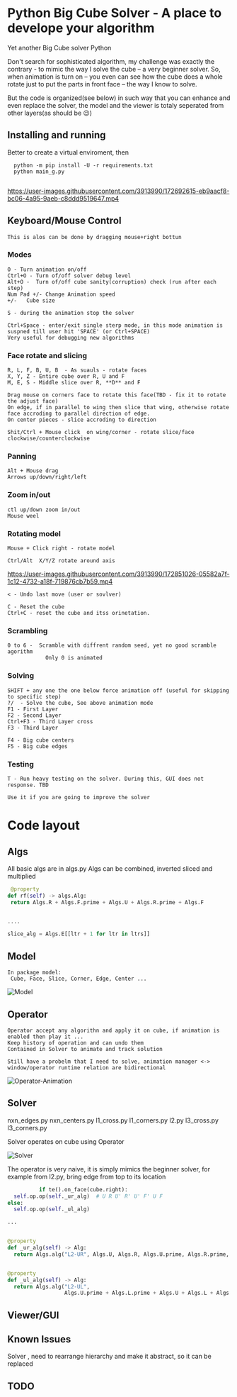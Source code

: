 # Python Big Cube Solver - A place to develope your algorithm

Yet another Big Cube solver
Python

Don't search for sophisticated algorithm, my challenge was exactly the contrary - to mimic the way I solve the cube – a
very beginner solver. So, when animation is turn on – you even can see how the cube does a whole rotate just to put the
parts in front face – the way I know to solve.

But the code is organized(see below) in such way that you can enhance and even replace the solver, the model and the
viewer is totaly seperated from other layers(as should be :wink:)

## Installing and running

Better to create a virtual enviroment, then

```  
  python -m pip install -U -r requirements.txt
  python main_g.py
  
```

https://user-images.githubusercontent.com/3913990/172692615-eb9aacf8-bc06-4a95-9aeb-c8ddd9519647.mp4

## Keyboard/Mouse Control

    This is alos can be done by dragging mouse+right bottun

### Modes

    O - Turn animation on/off
    Ctrl+O - Turn of/off solver debug level
    Alt+O -  Turn of/off cube sanity(corruption) check (run after each step)
    Num Pad +/- Change Animation speed
    +/-   Cube size

    S - during the animation stop the solver

    Ctrl+Space - enter/exit single sterp mode, in this mode animation is suspned till user hit 'SPACE' (or Ctrl+SPACE)
    Very useful for debugging new algorithms


### Face rotate and slicing

    R, L, F, B, U, B  - As suauls - rotate faces
    X, Y, Z - Entire cube over R, U and F 
    M, E, S - Middle slice over R, **D** and F
    
    Drag mouse on corners face to rotate this face(TBD - fix it to rotate the adjust face)
    On edge, if in parallel to wing then slice that wing, otherwise rotate face accroding to parallel direction of edge.
    On center pieces - slice accroding to direction

    Shit/Ctrl + Mouse click  on wing/corner - rotate slice/face clockwise/counterclockwise

### Panning

    Alt + Mouse drag 
    Arrows up/down/right/left

### Zoom in/out

    ctl up/down zoom in/out
    Mouse weel

### Rotating model

    Mouse + Click right - rotate model

    Ctrl/Alt  X/Y/Z rotate around axis


https://user-images.githubusercontent.com/3913990/172851026-05582a7f-1c12-4732-a18f-719876cb7b59.mp4

    < - Undo last move (user or sovlver)

    C - Reset the cube
    Ctrl+C - reset the cube and itss orinetation.

### Scrambling

    0 to 6 -  Scramble with diffrent random seed, yet no good scramble agorithm
                Only 0 is animated 

### Solving

    SHIFT + any one the one below force animation off (useful for skipping to specific step)
    ?/  - Solve the cube, See above animation mode
    F1 - First Layer
    F2 - Second Layer
    Ctrl+F3 - Third Layer cross
    F3 - Third Layer

    F4 - Big cube centers
    F5 - Big cube edges

### Testing

    T - Run heavy testing on the solver. During this, GUI does not response. TBD 

    Use it if you are going to improve the solver

# Code layout

## Algs

All basic algs are in algs.py
Algs can be combined, inverted sliced and multiplied

   ```python
    @property
def rf(self) -> algs.Alg:
    return Algs.R + Algs.F.prime + Algs.U + Algs.R.prime + Algs.F


....

slice_alg = Algs.E[[ltr + 1 for ltr in ltrs]]
   ```

## Model

    In package model:
     Cube, Face, Slice, Corner, Edge, Center ...

![Model](/assets/cube_model.png)

## Operator

    Operator accept any algorithn and apply it on cube, if animation is enabled then play it ...
    Keep history of operation and can undo them
    Contained in Solver to animate and track solution

    Still have a probelm that I need to solve, animation manager <-> window/operator runtime relation are bidirectional 

![Operator-Animation](/assets/win-animation.png)

## Solver

nxn_edges.py
nxn_centers.py
l1_cross.py
l1_corners.py
l2.py
l3_cross.py
l3_corners.py

Solver operates on cube using Operator

![Solver](/assets/solver.png)

The operator is very naive, it is simply mimics the beginner solver, for example from l2.py, bring edge from top to its
location

  ```python
            if te().on_face(cube.right):
    self.op.op(self._ur_alg)  # U R U' R' U' F' U F 
else:
    self.op.op(self._ul_alg)

...


@property
def _ur_alg(self) -> Alg:
    return Algs.alg("L2-UR", Algs.U, Algs.R, Algs.U.prime, Algs.R.prime, Algs.U.prime, Algs.F.prime, Algs.U, Algs.F)


@property
def _ul_alg(self) -> Alg:
    return Algs.alg("L2-UL",
                    Algs.U.prime + Algs.L.prime + Algs.U + Algs.L + Algs.U + Algs.F + Algs.U.prime + Algs.F.prime)


  ```

## Viewer/GUI

## Known Issues

Solver , need to rearrange hierarchy and make it abstract, so it can be replaced

## TODO
    
    
      



